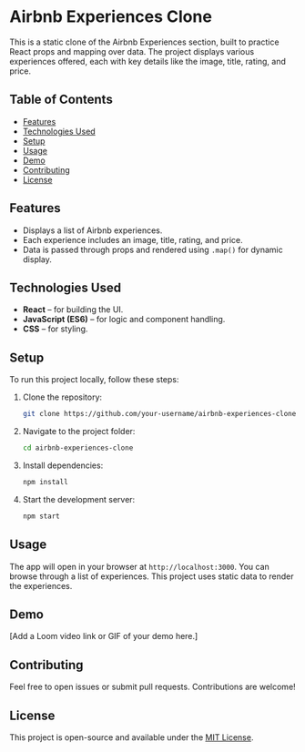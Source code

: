 # Airbnb Experiences Clone

This is a static clone of the Airbnb Experiences section, built to practice React props and mapping over data. The project displays various experiences offered, each with key details like the image, title, rating, and price.

## Table of Contents
- [Features](#features)
- [Technologies Used](#technologies-used)
- [Setup](#setup)
- [Usage](#usage)
- [Demo](#demo)
- [Contributing](#contributing)
- [License](#license)

## Features
- Displays a list of Airbnb experiences.
- Each experience includes an image, title, rating, and price.
- Data is passed through props and rendered using `.map()` for dynamic display.

## Technologies Used
- **React** – for building the UI.
- **JavaScript (ES6)** – for logic and component handling.
- **CSS** – for styling.

## Setup
To run this project locally, follow these steps:

1. Clone the repository:
    ```bash
    git clone https://github.com/your-username/airbnb-experiences-clone.git
    ```
2. Navigate to the project folder:
    ```bash
    cd airbnb-experiences-clone
    ```
3. Install dependencies:
    ```bash
    npm install
    ```
4. Start the development server:
    ```bash
    npm start
    ```

## Usage
The app will open in your browser at `http://localhost:3000`. You can browse through a list of experiences. This project uses static data to render the experiences.

## Demo
[Add a Loom video link or GIF of your demo here.]

## Contributing
Feel free to open issues or submit pull requests. Contributions are welcome!

## License
This project is open-source and available under the [MIT License](LICENSE).
